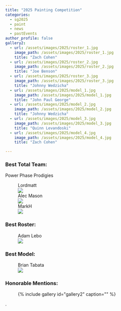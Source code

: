```yaml
---
title: "2025 Painting Competition"
categories:
  - sg2025
  - paint
  - news
  - pastEvents
author_profile: false
gallery2:
  - url: /assets/images/2025/roster_1.jpg
    image_path: /assets/images/2025/roster_1.jpg
    title: "Zach Cohen"
  - url: /assets/images/2025/roster_2.jpg
    image_path: /assets/images/2025/roster_2.jpg
    title: "Joe Benson"
  - url: /assets/images/2025/roster_3.jpg
    image_path: /assets/images/2025/roster_3.jpg
    title: "Johnny Wedzicha"
  - url: /assets/images/2025/model_1.jpg
    image_path: /assets/images/2025/model_1.jpg
    title: "John Paul George"
  - url: /assets/images/2025/model_2.jpg
    image_path: /assets/images/2025/model_2.jpg
    title: "Johnny Wedzicha"
  - url: /assets/images/2025/model_3.jpg
    image_path: /assets/images/2025/model_3.jpg
    title: "Quinn Levandoski"
  - url: /assets/images/2025/model_4.jpg
    image_path: /assets/images/2025/model_4.jpg
    title: "Zach Cohen"

---
```

<h3>Best Total Team:</h3>
Power Phase Prodigies
<figure>    
    <figcaption>Lordmatt</figcaption>
    <a href="/assets/images/2025/best_team_11.jpg"><img src="/assets/images/2025/best_team_11.jpg"></a>
    <figcaption>Alec Mason</figcaption>
    <a href="/assets/images/2025/best_team_21.jpg"><img src="/assets/images/2025/best_team_21.jpg"></a>
    <figcaption>MarkH</figcaption>
    <a href="/assets/images/2025/best_team_31.jpg"><img src="/assets/images/2025/best_team_31.jpg"></a>    
</figure>

<h3>Best Roster:</h3>
<figure>
    <figcaption>Adam Lebo</figcaption>
    <a href="/assets/images/2025/best_roster_1.jpg"><img src="/assets/images/2025/best_roster_1.jpg"></a>    
</figure>

<h3>Best Model:</h3>
<figure>
    <figcaption>Brian Tabata</figcaption>
    <a href="/assets/images/2025/best_model_1.jpg"><img src="/assets/images/2025/best_model_1.jpg"></a>
</figure>

<h3>Honorable Mentions:</h3>
<figure>
    {% include gallery id="gallery2" caption="" %}  
</figure>
.